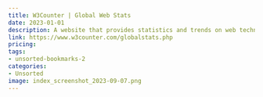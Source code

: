 ```yaml
---
title: W3Counter | Global Web Stats
date: 2023-01-01
description: A website that provides statistics and trends on web technologies and usage worldwide.
link: https://www.w3counter.com/globalstats.php
pricing: 
tags: 
- unsorted-bookmarks-2 
categories: 
- Unsorted 
image: index_screenshot_2023-09-07.png
---
```

